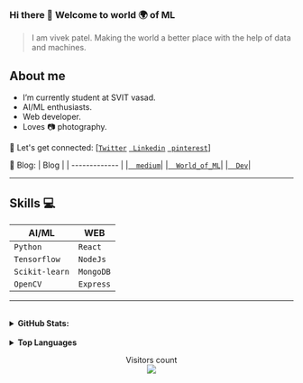### Hi there 👋 Welcome to world 🌍 of ML 
  > I am vivek patel.
  > Making the world a better place with the help of data and machines.

## About me
- I’m currently student at SVIT vasad.<br>
- AI/ML enthusiasts.<br>
- Web developer. <br>
- Loves :camera: photography.<br>

🤝 Let's get connected: 
      [[`Twitter`](https://www.twitter.com/Vivek2509_)
      [` Linkedin`](https://www.linkedin.com/in/vivek2509/)
      [` pinterest`](https://in.pinterest.com/Vivek2509_/)]
      
📖 Blog:
  | Blog          | 
  | ------------- |
  |[`  medium`](https://vivek2509.medium.com/)| 
  |[`  World_of_ML`](https://vivek2509.github.io/World_of_ML/)|
  |[`  Dev`](https://dev.to/vivek2509)|
  
---

## Skills :computer:


| **AI/ML**     | **WEB**       | 
| ------------- | ------------- |
| `Python`      | `React`       |
| `Tensorflow`  | `NodeJs`      |
| `Scikit-learn`| `MongoDB`     |
| `OpenCV`      | `Express`     |


---

<br>
<details>
  <summary><b>GitHub Stats:</b></summary><br/>
  <img alt="GitHub Stats" src="https://github-readme-stats.vercel.app/api?username=Vivek2509&count_private=true&&show_icons=true&theme=dark"/> 
</details>
<br>
<details>
  <summary><b>Top Languages</b></summary>
  <img alt="Top Languages" src="https://github-readme-stats.vercel.app/api/top-langs/?username=Vivek2509&layout=compact"><br>
</details>
<p align="center"> 
  Visitors count<br>
  <img src="https://profile-counter.glitch.me/Vivek2509/count.svg" />
</p>
